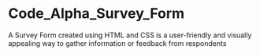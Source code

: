 # Code_Alpha_Survey_Form
A Survey Form created using HTML and CSS is a user-friendly and visually  appealing way to gather information or feedback from respondents
